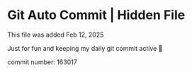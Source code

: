 # Git Auto Commit | Hidden File

This file was added Feb 12, 2025

Just for fun and keeping my daily git commit active 🤪

commit number: 163017
